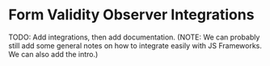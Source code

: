 # Form Validity Observer Integrations

TODO: Add integrations, then add documentation. (NOTE: We can probably still add some general notes on how to integrate easily with JS Frameworks. We can also add the intro.)
